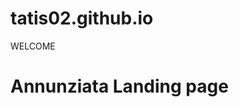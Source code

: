 # tatis02.github.io
<!doctype html>
<html>
	<head>
	WELCOME
	</head>
	<body>
	<div>
		<h1>Annunziata Landing page</h1>
	</div>
	</body>
</html>
